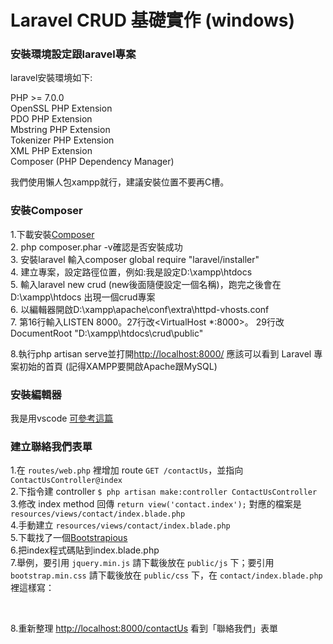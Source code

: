 # Laravel CRUD 基礎實作 (windows)

### 安裝環境設定跟laravel專案

laravel安裝環境如下:

PHP >= 7.0.0<br>
OpenSSL PHP Extension<br>
PDO PHP Extension<br>
Mbstring PHP Extension<br>
Tokenizer PHP Extension<br>
XML PHP Extension<br>
Composer (PHP Dependency Manager)<br>

我們使用懶人包xampp就行，建議安裝位置不要再C槽。<br>

### 安裝Composer<br>
1.下載安裝[Composer](https://getcomposer.org/download/)<br>
2. php composer.phar -v確認是否安裝成功<br>
3. 安裝laravel  輸入composer global require "laravel/installer"<br>
4. 建立專案，設定路徑位置，例如:我是設定D:\xampp\htdocs<br>
5. 輸入laravel new crud (new後面隨便設定一個名稱)，跑完之後會在D:\xampp\htdocs 出現一個crud專案<br>
6. 以編輯器開啟D:\xampp\apache\conf\extra\httpd-vhosts.conf<br>
7. 第16行輸入LISTEN 8000。27行改<VirtualHost *:8000>。 
       29行改DocumentRoot "D:\xampp\htdocs\crud\public"<br>
       
8.執行php artisan serve並打開<http://localhost:8000/> 應該可以看到 Laravel 專案初始的首頁 (記得XAMPP要開啟Apache跟MySQL)<br>

### 安裝編輯器
我是用vscode  [可參考這篇](https://dometi.com.tw/blog/laravel-beginner-04)<br>


### 建立聯絡我們表單

1.在 `routes/web.php` 裡增加 route `GET /contactUs`，並指向 `ContactUsController@index`<br>
2.下指令建 controller `$ php artisan make:controller ContactUsController`<br>
3.修改 index method 回傳 `return view('contact.index');` 對應的檔案是 `resources/views/contact/index.blade.php`<br>
4.手動建立 `resources/views/contact/index.blade.php`<br>
5.下載找了一個[Bootstrapious](https://bootstrapious.com/p/how-to-build-a-working-bootstrap-contact-form)<br>
6.把index程式碼貼到index.blade.php<br>
7.舉例，要引用 `jquery.min.js` 請下載後放在 `public/js` 下；要引用 `bootstrap.min.css` 請下載後放在 `public/css` 下，在 `contact/index.blade.php` 裡這樣寫：<br>

<link rel="stylesheet" href="/css/bootstrap.min.css" />
<script src="/js/jquery.min.js"></script><br>

8.重新整理 <http://localhost:8000/contactUs> 看到「聯絡我們」表單<br>
